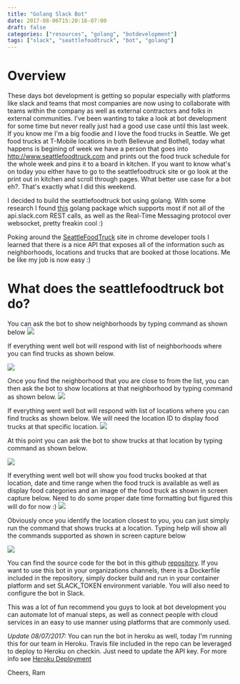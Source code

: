 ```yaml
---
title: "Golang Slack Bot"
date: 2017-08-06T15:20:16-07:00
draft: false
categories: ["resources", "golang", "botdevelopment"]
tags: ["slack", "seattlefoodtruck", "bot", "golang"]
---
```


# Overview
These days bot development is getting so popular especially with platforms like slack and teams that most companies are now using to collaborate with teams within the company as well as external contractors and folks in external communities. I've been wanting to take a look at bot development for some time but never really just had a good use case until this last week. If you know me I'm a big foodie and I love the food trucks in Seattle. We get food trucks at T-Mobile locations in both Bellevue and Bothell, today what happens is begining of week we have a person that goes into http://www.seattlefoodtruck.com and prints out the food truck schedule for the whole week and pins it to a board in kitchen. If you want to know what's on today you either have to go to the seattlefoodtruck site or go look at the print out in kitchen and scroll through pages. What better use case for a bot eh?. That's exactly what I did this weekend.

I decided to build the seattlefoodtruck bot using golang. With some research I found [this](https://github.com/nlopes/slack) golang package which supports most if not all of the api.slack.com REST calls, as well as the Real-Time Messaging protocol over websocket, pretty freakin cool :)

Poking around the [SeattleFoodTruck](http://www.seattlefoodtruck.com) site in chrome developer tools I learned that there is a nice API that exposes all of the information such as neighborhoods, locations and trucks that are booked at those locations. Me be like my job is now easy :)

# What does the seattlefoodtruck bot do?
You can ask the bot to show neighborhoods by typing command as shown below
![](/images/bot1.png?raw=true)

If everything went well bot will respond with list of neighborhoods where you can find trucks as shown below. 

![](/images/bot2.png?raw=true)

Once you find the neighborhood that you are close to from the list, you can then ask the bot to show locations at that neighborhood by typing command as shown below.
![](/images/bot3.png?raw=true)

If everything went well bot will respond with list of locations where you can find trucks as shown below. We will need the location ID to display food trucks at that specific location. 
![](/images/bot4.png?raw=true)

At this point you can ask the bot to show trucks at that location by typing command as shown below.

![](/images/bot5.png?raw=true)

If everything went well bot will show you food trucks booked at that location, date and time range when the food truck is available as well as display food categories and an image of the food truck as shown in screen capture below. Need to do some proper date time formatting but figured this will do for now :)
![](/images/bot6.png?raw=true)

Obviously once you identify the location closest to you, you can just simply run the command that shows trucks at a location. Typing help will show all the commands supported as shown in screen capture below

![](/images/bot7.png?raw=true)

You can find the source code for the bot in this github [repository](https://github.com/rprakashg/foodtruck-slack-bot). If you want to use this bot in your organizations channels, there is a Dockerfile included in the repository, simply docker build and run in your container platform and set SLACK_TOKEN environment variable. You will also need to configure the bot in Slack.

This was a lot of fun recommend you guys to look at bot development you can automate lot of manual steps, as well as connect people with cloud services in an easy to use manner using platforms that are commonly used.

*Update 08/07/2017:* You can run the bot in heroku as well, today I'm running this for our team in Heroku. Travis file included in the repo can be leveraged to deploy to Heroku on checkin. Just need to update the API key. For more info see [Heroku Deployment](https://docs.travis-ci.com/user/deployment/heroku/)

Cheers,
Ram


